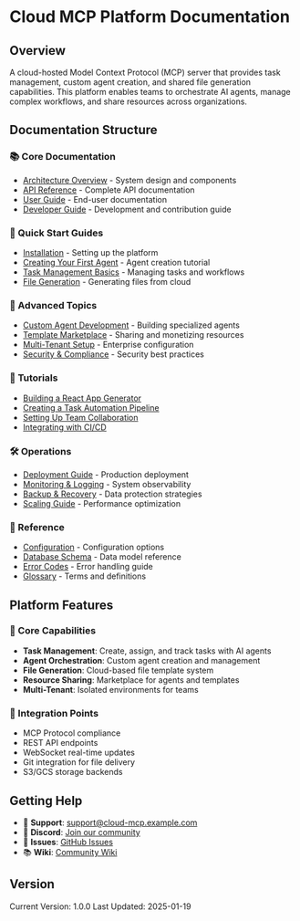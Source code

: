 # Cloud MCP Platform Documentation

## Overview
A cloud-hosted Model Context Protocol (MCP) server that provides task management, custom agent creation, and shared file generation capabilities. This platform enables teams to orchestrate AI agents, manage complex workflows, and share resources across organizations.

## Documentation Structure

### 📚 Core Documentation
- [Architecture Overview](./architecture/overview.md) - System design and components
- [API Reference](./api/reference.md) - Complete API documentation
- [User Guide](./user-guide/getting-started.md) - End-user documentation
- [Developer Guide](./developer/setup.md) - Development and contribution guide

### 🚀 Quick Start Guides
- [Installation](./quick-start/installation.md) - Setting up the platform
- [Creating Your First Agent](./quick-start/first-agent.md) - Agent creation tutorial
- [Task Management Basics](./quick-start/task-basics.md) - Managing tasks and workflows
- [File Generation](./quick-start/file-generation.md) - Generating files from cloud

### 🔧 Advanced Topics
- [Custom Agent Development](./advanced/custom-agents.md) - Building specialized agents
- [Template Marketplace](./advanced/marketplace.md) - Sharing and monetizing resources
- [Multi-Tenant Setup](./advanced/multi-tenant.md) - Enterprise configuration
- [Security & Compliance](./advanced/security.md) - Security best practices

### 📖 Tutorials
- [Building a React App Generator](./tutorials/react-generator.md)
- [Creating a Task Automation Pipeline](./tutorials/task-pipeline.md)
- [Setting Up Team Collaboration](./tutorials/team-collaboration.md)
- [Integrating with CI/CD](./tutorials/cicd-integration.md)

### 🛠️ Operations
- [Deployment Guide](./operations/deployment.md) - Production deployment
- [Monitoring & Logging](./operations/monitoring.md) - System observability
- [Backup & Recovery](./operations/backup.md) - Data protection strategies
- [Scaling Guide](./operations/scaling.md) - Performance optimization

### 📝 Reference
- [Configuration](./reference/configuration.md) - Configuration options
- [Database Schema](./reference/database.md) - Data model reference
- [Error Codes](./reference/errors.md) - Error handling guide
- [Glossary](./reference/glossary.md) - Terms and definitions

## Platform Features

### 🎯 Core Capabilities
- **Task Management**: Create, assign, and track tasks with AI agents
- **Agent Orchestration**: Custom agent creation and management
- **File Generation**: Cloud-based file template system
- **Resource Sharing**: Marketplace for agents and templates
- **Multi-Tenant**: Isolated environments for teams

### 🔗 Integration Points
- MCP Protocol compliance
- REST API endpoints
- WebSocket real-time updates
- Git integration for file delivery
- S3/GCS storage backends

## Getting Help

- 📧 **Support**: support@cloud-mcp.example.com
- 💬 **Discord**: [Join our community](https://discord.gg/cloudmcp)
- 🐛 **Issues**: [GitHub Issues](https://github.com/your-org/cloud-mcp/issues)
- 📚 **Wiki**: [Community Wiki](https://wiki.cloud-mcp.example.com)

## Version
Current Version: 1.0.0
Last Updated: 2025-01-19